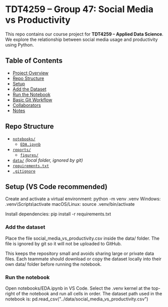# TDT4259 – Group 47: Social Media vs Productivity

This repo contains our course project for **TDT4259 – Applied Data Science**.  
We explore the relationship between social media usage and productivity using Python.

## Table of Contents
- [Project Overview](#tdt4259--group-47-social-media-vs-productivity)
- [Repo Structure](#repo-structure)
- [Setup](#setup-vs-code-recommended)
- [Add the Dataset](#add-the-dataset)
- [Run the Notebook](#run-the-notebook)
- [Basic Git Workflow](#basic-git-workflow)
- [Collaborators](#collaborators)
- [Notes](#notes)


## Repo Structure

- [`notebooks/`](notebooks/)
  - [`EDA.ipynb`](notebooks/EDA.ipynb)
- [`reports/`](reports/)
  - [`figures/`](reports/figures/)
- [`data/`](data/) _(local folder, ignored by git)_
- [`requirements.txt`](requirements.txt)
- [`.gitignore`](.gitignore)


## Setup (VS Code recommended)
Create and activate a virtual environment:
python -m venv .venv
Windows: .venv\Scripts\activate
macOS/Linux: source .venv/bin/activate

Install dependencies:
pip install -r requirements.txt


### Add the dataset
Place the file social_media_vs_productivity.csv inside the data/ folder.
The file is ignored by git so it will not be uploaded to GitHub.

This keeps the repository small and avoids sharing large or private data files.
Each teammate should download or copy the dataset locally into their own data/ folder before running the notebook.

### Run the notebook
Open notebooks/EDA.ipynb in VS Code.
Select the .venv kernel at the top-right of the notebook and run all cells in order.
The dataset path used in the notebook is:
pd.read_csv("../data/social_media_vs_productivity.csv")





